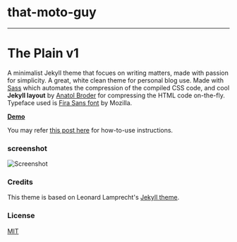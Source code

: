 # that-moto-guy

---

# The Plain v1

A minimalist Jekyll theme that focues on writing matters, made with passion for simplicity. A great, white clean theme for personal blog use. Made with [Sass](https://github.com/sass/sass) which automates the compression of the compiled CSS code, and cool **Jekyll layout** by [Anatol Broder](http://jch.penibelst.de/) for compressing the HTML code on-the-fly. Typeface used is [Fira Sans font](https://github.com/mozilla/Fira) by Mozilla.

[**Demo**](http://heiswayi.github.io/the-plain/)

You may refer [this post here](http://heiswayi.github.io/the-plain.html) for how-to-use instructions.

### screenshot

![Screenshot](http://i.imgur.com/zAkZq0d.png)

### Credits

This theme is based on Leonard Lamprecht's [Jekyll theme](https://github.com/leo/leo.github.io).

### License

[MIT](LICENSE.md)
